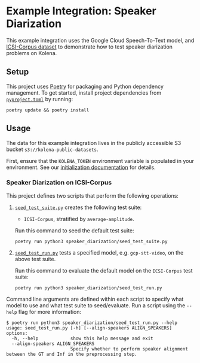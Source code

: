 # Example Integration: Speaker Diarization
This example integration uses the Google Cloud Speech-To-Text model, and [ICSI-Corpus dataset](https://groups.inf.ed.ac.uk/ami/icsi/) to demonstrate how to test speaker diarization problems on Kolena.

## Setup

This project uses [Poetry](https://python-poetry.org/) for packaging and Python dependency management. To get started,
install project dependencies from [`pyproject.toml`](./pyproject.toml) by running:

```shell
poetry update && poetry install
```

## Usage

The data for this example integration lives in the publicly accessible S3 bucket `s3://kolena-public-datasets`.

First, ensure that the `KOLENA_TOKEN` environment variable is populated in your environment. See our
[initialization documentation](https://docs.kolena.io/installing-kolena/#initialization) for details.

### Speaker Diarization on ICSI-Corpus

This project defines two scripts that perform the following operations:

1. [`seed_test_suite.py`](speaker_diarization/seed_test_suite.py) creates the following test suite:

    - `ICSI-Corpus`, stratified by `average-amplitude`.

    Run this command to seed the default test suite:
    ```shell
    poetry run python3 speaker_diarization/seed_test_suite.py
    ```


2. [`seed_test_run.py`](speaker_diarization/seed_test_run.py) tests a specified model, e.g. `gcp-stt-video`, on the above test suite.

    Run this command to evaluate the default model on the `ICSI-Corpus` test suite:
    ```shell
    poetry run python3 speaker_diarization/seed_test_run.py
    ```

Command line arguments are defined within each script to specify what model to use and what test suite to seed/evaluate.
Run a script using the `--help` flag for more information:

```shell
$ poetry run python3 speaker_diarization/seed_test_run.py --help
usage: seed_test_run.py [-h] [--align-speakers ALIGN_SPEAKERS]
options:
  -h, --help            show this help message and exit
  --align-speakers ALIGN_SPEAKERS
                        Specify whether to perform speaker alignment between the GT and Inf in the preprocessing step.
```
